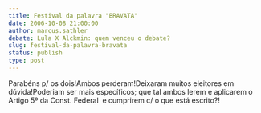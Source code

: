 ```yaml
---
title: Festival da palavra "BRAVATA"
date: 2006-10-08 21:00:00
author: marcus.sathler
debate: Lula X Alckmin: quem venceu o debate?
slug: festival-da-palavra-bravata
status: publish 
type: post
---
```


Parabéns p/ os dois!Ambos perderam!Deixaram muitos eleitores em dúvida!Poderiam ser mais específicos; que tal ambos lerem e aplicarem o Artigo 5º da Const. Federal  e cumprirem c/ o que está escrito?!
